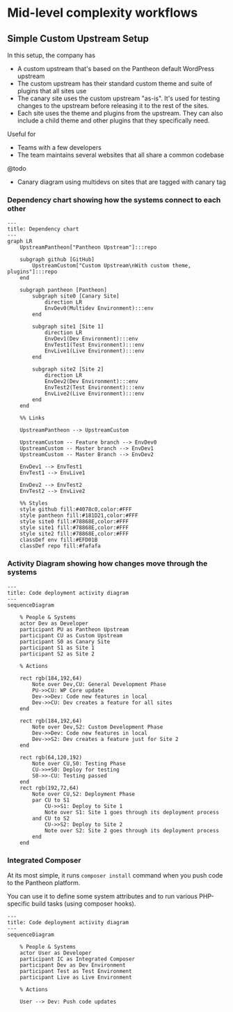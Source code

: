 # Mid-level complexity workflows

## Simple Custom Upstream Setup

In this setup, the company has

- A custom upstream that's based on the Pantheon default WordPress upstream
- The custom upstream has their standard custom theme and suite of plugins that all sites use
- The canary site uses the custom upstream "as-is". It's used for testing changes to the upstream before releasing it to the rest of the sites.
- Each site uses the theme and plugins from the upstream. They can also include a child theme and other plugins that they specifically need.

Useful for

- Teams with a few developers
- The team maintains several websites that all share a common codebase

@todo

- Canary diagram using multidevs on sites that are tagged with canary tag

### Dependency chart showing how the systems connect to each other

```mermaid
---
title: Dependency chart
---
graph LR
    UpstreamPantheon["Pantheon Upstream"]:::repo

    subgraph github [GitHub]
        UpstreamCustom["Custom Upstream\nWith custom theme, plugins"]:::repo
    end

    subgraph pantheon [Pantheon]
        subgraph site0 [Canary Site]
            direction LR
            EnvDev0(Multidev Environment):::env
        end

        subgraph site1 [Site 1]
            direction LR
            EnvDev1(Dev Environment):::env
            EnvTest1(Test Environment):::env
            EnvLive1(Live Environment):::env
        end

        subgraph site2 [Site 2]
            direction LR
            EnvDev2(Dev Environment):::env
            EnvTest2(Test Environment):::env
            EnvLive2(Live Environment):::env
        end
    end

    %% Links
    
    UpstreamPantheon --> UpstreamCustom

    UpstreamCustom -- Feature branch --> EnvDev0
    UpstreamCustom -- Master branch --> EnvDev1
    UpstreamCustom -- Master Branch --> EnvDev2

    EnvDev1 --> EnvTest1
    EnvTest1 --> EnvLive1

    EnvDev2 --> EnvTest2
    EnvTest2 --> EnvLive2

    %% Styles
    style github fill:#4078c0,color:#FFF
    style pantheon fill:#181D21,color:#FFF
    style site0 fill:#78868E,color:#FFF
    style site1 fill:#78868E,color:#FFF
    style site2 fill:#78868E,color:#FFF
    classDef env fill:#EFD01B
    classDef repo fill:#fafafa

```

### Activity Diagram showing how changes move through the systems

```mermaid
---
title: Code deployment activity diagram
---
sequenceDiagram

    % People & Systems
    actor Dev as Developer
    participant PU as Pantheon Upstream
    participant CU as Custom Upstream
    participant S0 as Canary Site
    participant S1 as Site 1
    participant S2 as Site 2

    % Actions

    rect rgb(184,192,64)
        Note over Dev,CU: General Development Phase
        PU->>CU: WP Core update
        Dev->>Dev: Code new features in local
        Dev->>CU: Dev creates a feature for all sites
    end

    rect rgb(184,192,64)
        Note over Dev,S2: Custom Development Phase
        Dev->>Dev: Code new features in local
        Dev->>S2: Dev creates a feature just for Site 2
    end

    rect rgb(64,120,192)
        Note over CU,S0: Testing Phase
        CU->>+S0: Deploy for testing
        S0->>-CU: Testing passed
    end
    rect rgb(192,72,64)
        Note over CU,S2: Deployment Phase
        par CU to S1
            CU->>S1: Deploy to Site 1
            Note over S1: Site 1 goes through its deployment process
        and CU to S2
            CU->>S2: Deploy to Site 2
            Note over S2: Site 2 goes through its deployment process
        end
    end

```

### Integrated Composer

At its most simple, it runs `composer install` command when you push code to the Pantheon platform.

You can use it to define some system attributes and to run various PHP-specific build tasks (using composer hooks).

```mermaid
---
title: Code deployment activity diagram
---
sequenceDiagram

    % People & Systems
    actor User as Developer
    participant IC as Integrated Composer
    participant Dev as Dev Environment
    participant Test as Test Environment
    participant Live as Live Environment

    % Actions

    User --> Dev: Push code updates
    

```